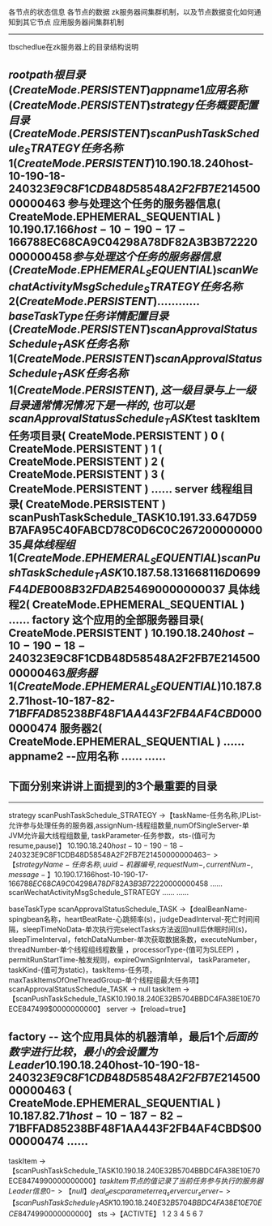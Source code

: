 各节点的状态信息
各节点的数据
zk服务器间集群机制，以及节点数据变化如何通知到其它节点
应用服务器间集群机制

-----------------------------------------------------------------------------------------------------------------
tbschedlue在zk服务器上的目录结构说明

$rootpath
根目录( CreateMode.PERSISTENT )
    appname1
    应用名称( CreateMode.PERSISTENT )
        strategy
        任务概要配置目录( CreateMode.PERSISTENT )
            scanPushTaskSchedule_STRATEGY
            任务名称1( CreateMode.PERSISTENT )
                10.190.18.240$host-10-190-18-240$323E9C8F1CDB48D58548A2F2FB7E2145$0000000463
                参与处理这个任务的服务器信息( CreateMode.EPHEMERAL_SEQUENTIAL )
                10.190.17.166$host-10-190-17-166$788EC68CA9C04298A78DF82A3B3B7222$0000000458
                参与处理这个任务的服务器信息( CreateMode.EPHEMERAL_SEQUENTIAL )
            scanWechatActivityMsgSchedule_STRATEGY
            任务名称2( CreateMode.PERSISTENT )
                ……
            ……
        baseTaskType
        任务详情配置目录( CreateMode.PERSISTENT )
             scanApprovalStatusSchedule_TASK
             任务名称1( CreateMode.PERSISTENT )
                scanApprovalStatusSchedule_TASK
                任务名称1( CreateMode.PERSISTENT ),这一级目录与上一级目录通常情况情况下是一样的,也可以是scanApprovalStatusSchedule_TASK$test
                    taskItem
                    任务项目录( CreateMode.PERSISTENT )
                        0 ( CreateMode.PERSISTENT )
                        1 ( CreateMode.PERSISTENT )
                        2 ( CreateMode.PERSISTENT )
                        3 ( CreateMode.PERSISTENT )
                        ……
                    server
                    线程组目录( CreateMode.PERSISTENT )
                        scanPushTaskSchedule_TASK$10.191.33.64$7D59B7AFA95C40FABCD78C0D6C0C2672$0000000035
                        具体线程组1( CreateMode.EPHEMERAL_SEQUENTIAL )
                        scanPushTaskSchedule_TASK$10.187.58.131$668116D0699F44DEB008B32FDAB25469$0000000037
                        具体线程2( CreateMode.EPHEMERAL_SEQUENTIAL )
            ……
        factory
        这个应用的全部服务器目录( CreateMode.PERSISTENT )
            10.190.18.240$host-10-190-18-240$323E9C8F1CDB48D58548A2F2FB7E2145$0000000463
            服务器1( CreateMode.EPHEMERAL_SEQUENTIAL )
            10.187.82.71$host-10-187-82-71$BFFAD85238BF48F1AA443F2FB4AF4CBD$0000000474
            服务器2( CreateMode.EPHEMERAL_SEQUENTIAL )
            ……
    appname2 --应用名称
        ……
    ……
-----------------------------------------------------------------------------------------------------------------
下面分别来讲讲上面提到的3个最重要的目录
-----------------------------------------------------------------------------------------------------------------
-----------------------------------------------------------------------------------------------------------------
strategy
    scanPushTaskSchedule_STRATEGY ->【taskName-任务名称,IPList-允许参与处理任务的服务器,assignNum-线程组数量,numOfSingleServer-单JVM允许最大线程组数量,
           taskParameter-任务参数，sts-(值可为resume,pause)】
        10.190.18.240$host-10-190-18-240$323E9C8F1CDB48D58548A2F2FB7E2145$0000000463 ->【strategyName-任务名称,uuid-机器编号,requestNum-,currentNum-,message- 】
        10.190.17.166$host-10-190-17-166$788EC68CA9C04298A78DF82A3B3B7222$0000000458
        ……
    scanWechatActivityMsgSchedule_STRATEGY
        ……
    ……

baseTaskType
    scanApprovalStatusSchedule_TASK ->【dealBeanName-spingbean名称，heartBeatRate-心跳频率(s)，judgeDeadInterval-死亡时间间隔，sleepTimeNoData-单次执行完selectTasks方法返回null后休眠时间(s)，
                                      sleepTimeInterval，fetchDataNumber-单次获取数据条数，executeNumber，threadNumber-单个线程组线程数量
                                      ，processorType-(值可为SLEEP) ，permitRunStartTime-触发规则，expireOwnSignInterval，
                                      taskParameter，taskKind-(值可为static)，taskItems-任务项，maxTaskItemsOfOneThreadGroup-单个线程组最大任务项】
        scanApprovalStatusSchedule_TASK -> null
            taskItem ->【scanPushTaskSchedule_TASK$10.190.18.240$E32B5704BBDC4FA38E10E70ECE847499$0000000000】
            server ->【reload=true】

factory -- 这个应用具体的机器清单，最后1个$后面的数字进行比较，最小的会设置为Leader
    10.190.18.240$host-10-190-18-240$323E9C8F1CDB48D58548A2F2FB7E2145$0000000463  ( CreateMode.EPHEMERAL_SEQUENTIAL )
    10.187.82.71$host-10-187-82-71$BFFAD85238BF48F1AA443F2FB4AF4CBD$0000000474
    ……
--------------------------------------------------------------------------------
taskItem ->【scanPushTaskSchedule_TASK$10.190.18.240$E32B5704BBDC4FA38E10E70ECE847499$0000000000】
            taskItem节点的值记录了当前任务参与执行的服务器Leader信息
    0 -> 【null】
        deal_desc
        parameter
        req_server
        cur_server ->【scanPushTaskSchedule_TASK$10.190.18.240$E32B5704BBDC4FA38E10E70ECE847499$0000000000】
        sts ->【ACTIVTE】
    1
    2
    3
    4
    5
    6
    7



